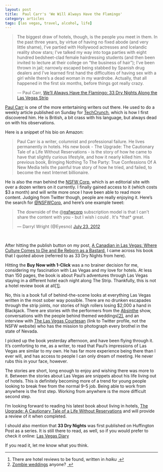```yaml
---
layout: post
title:  Paul Carr's 'We Will Always Have the Flamingo'
category: articles
tags: [las vegas, travel, alcohol, life]
---
```


>The biggest draw of hotels, though, is the people you meet in them. In the past three years, by virtue of having no fixed abode (and very little shame), I’ve partied with Hollywood actresses and Icelandic reality show stars; I’ve talked my way into toga parties with eight hundred bedsheet-clad female hairdressing students (and then been invited to lecture at their college on “the business of hair”); I’ve been thrown in jail; narrowly escaped being stabbed by Spanish drug dealers and I’ve learned first hand the difficulties of having sex with a girl while there’s a dead woman in my wardrobe. Actually, that all happened in the first six months, before things got really crazy.
>
> -– Paul Carr, <a title="33 Dry Nights Along the Las Vegas Strip by Paul Carr | Amazon" href="http://www.amazon.com/gp/product/B008GAUL8W?ie=UTF8&amp;camp=213733&amp;creative=393177&amp;creativeASIN=B008GAUL8W&amp;linkCode=shr&amp;tag=fourkb-20&amp;keywords=33%20dry%20nights&amp;qid=1343070718&amp;ref_=sr_1_1&amp;sr=8-1">We’ll Always Have the Flamingo: 33 Dry Nights Along the Las Vegas Strip</a></blockquote>

<a title="Paul Carr" href="http://paulcarr.com/">Paul Carr</a> is one of the more entertaining writers out there. He used to do a weekly article published on Sunday for <a title="Now Can We All Agree that the 'High Quality Web Content' Experiment Has Failed? | TechCrunch" href="http://techcrunch.com/2011/08/27/who-wouldve-thought-it-figures/">TechCrunch</a>, which is how I first discovered him. He is British, a bit crass with his language, but always dead on with his observations.

Here is a snippet of his bio on Amazon:
<blockquote>Paul Carr is a writer, columnist and professional failure. He lives permanently in hotels. His new book - The Upgrade: The Cautionary Tale of a Life Without Reservations - is the story of how he came to have that slightly curious lifestyle, and how it nearly killed him. His previous book, Bringing Nothing To The Party: True Confessions Of A New Media tells the painful true story of how he tried, and failed, to become the next Internet billionaire.</blockquote>
He is also the man behind the <a title="NSFW Corp" href="http://www.nsfwcorp.com">NSFW Corp</a>, which is an editorial site with over a dozen writers on it currently. I finally gained access to it (which costs $3 a month) and will write more once I have been able to read more content. Judging from Twitter though, people are really enjoying it. Here’s the search for <a title="Twitter Search for NSFWCorp" href="https://twitter.com/#!/search/%40NSFWCorp">@NSFWCorp</a>, and here’s one example tweet:
<blockquote class="twitter-tweet tw-align-center">The downside of the @<a href="https://twitter.com/nsfwcorp">nsfwcorp</a> subscription model is that I can't share the content with you - but I wish i could . It's *that* great.

— Darryl Wright (@Eyesno) <a href="https://twitter.com/Eyesno/status/227249817565421568" data-datetime="2012-07-23T03:52:33+00:00">July 23, 2012</a></blockquote>
&nbsp;

After hitting the publish button on my post, <a title="A Canadian in Las Vegas: Where Culture Comes to Die and Be Reborn as a Bastard | Four Sides" href="http://www.foursides.ca/A-Canadian-in-Vegas-Where-Culture-Goes-to-Die/">A Canadian in Las Vegas: Where Culture Comes to Die and Be Reborn as a Bastard</a>, I came across his book that I quoted above (referred to as 33 Dry Nights from here).

Hitting the <strong>Buy Now with 1-Click</strong> was a no brainer decision for me, considering my fascination with Las Vegas and my love for hotels. At less than 150 pages, the book is about Paul’s adventures through Las Vegas staying in a different hotel each night along The Strip. Thankfully, this is not a hotel review book at all<a id="fnref:1" class="footnote" title="see footnote" href="#fn:1">[1]</a>.

No, this is a book full of behind-the-scene looks at everything Las Vegas written in the most sober way possible. There are no drunken escapades through the strip joints, nor stories of high rollers losing $2,000 a hand in Blackjack. There are stories with the performers from the <a title="Absinthe Vegas" href="http://absinthevegas.com/">Absinthe</a> show, conversations with the people behind themed weddings<a id="fnref:2" class="footnote" title="see footnote" href="#fn:2">[2]</a>, and an interview with <a title="Las Vegas Courtesan | Twitter" href="https://twitter.com/vegascourtesan">The Las Vegas Courtesan</a> (link to Twitter profile, not the NSFW website) who has the mission to photograph every brothel in the state of Nevada.

I picked up the book yesterday afternoon, and have been flying through it. It’s comforting to me, as a writer, to read that Paul’s impressions of Las Vegas are similar to my own. He has far more experience being there than I ever will, and has access to people I can only dream of meeting. He never rubs this in your face, however.

The stories are short, long enough to enjoy and wishing there was more to it. Between the stories about Las Vegas are snippets about his life living out of hotels. This is definitely becoming more of a trend for young people looking to break free from the normal 9–5 job. Being able to work from anywhere is the first step. Working from anywhere is the more difficult second step.

I’m looking forward to reading his latest book about living in hotels, <a title="The Upgrade: A Cautionary Tale of a Life Without Reservations by Paul Carr | Amazon" href="http://www.amazon.com/gp/product/0297859293?ie=UTF8&amp;camp=213733&amp;creative=393177&amp;creativeASIN=0297859293&amp;linkCode=shr&amp;tag=fourkb-20&amp;qid=1343073279&amp;ref_=tmm_pap_title_0&amp;sr=1-9">The Upgrade: A Cautionary Tale of a Life Without Reservations</a> and will provide a review of it when completed.

I should also mention that <strong>33 Dry Nights</strong> was first published on Huffington Post as a series. It is still there to read, as well, so if you would prefer to check it online: <a title="Las Vegas Diary by Paul Carr" href="http://www.huffingtonpost.com/paul-carr/why-americans-have-fallen_b_844770.html">Las Vegas Diary</a>

If you read it, let me know what you think.
<div class="footnotes">

<hr />

<ol>
	<li id="fn:1">There are hotel reviews to be found, written in <em>haiku</em> <a class="reversefootnote" title="return to article" href="#fnref:1"> ↩</a></li>
	<li id="fn:2"><a title="Zombie Theme Wedding" href="http://www.vivalasvegasweddings.com/zombie_theme_wedding.htm">Zombie weddings</a> anyone? <a class="reversefootnote" title="return to article" href="#fnref:2"> ↩</a></li>
</ol>
</div>